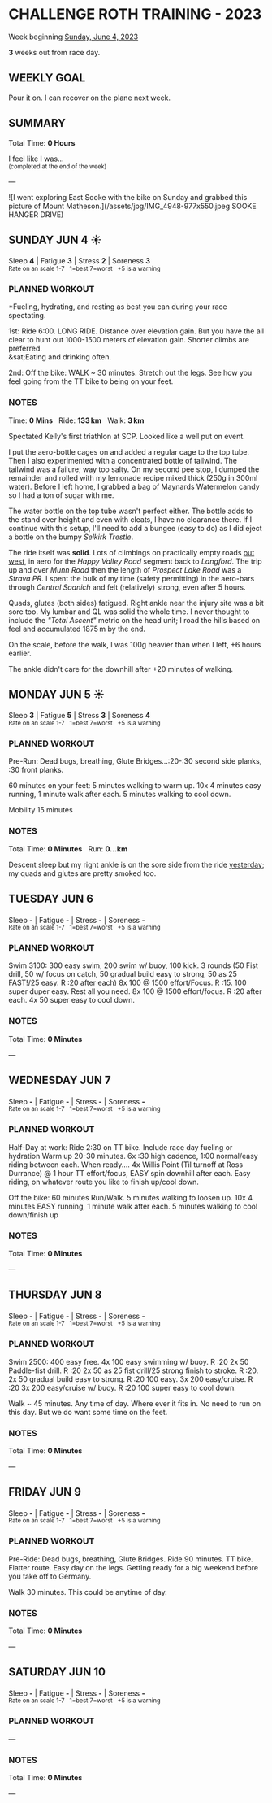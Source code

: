 # CHALLENGE ROTH TRAINING - 2023
Week beginning [Sunday, June 4, 2023](javascript:flick('sun');)

**3** weeks out from race day.

## WEEKLY GOAL
Pour it on.  I can recover on the plane next week.

## SUMMARY
Total Time: **0 Hours**

I feel like I was...
<br /><sup>(completed at the end of the week)</sup>

&mdash;

![I went exploring East Sooke with the bike on Sunday and grabbed this picture of Mount Matheson.](/assets/jpg/IMG_4948-977x550.jpeg SOOKE HANGER DRIVE)

## SUNDAY JUN 4 ☀️
Sleep **4** | Fatigue **3** | Stress **2** | Soreness **3**
<sup><br />Rate on an scale 1-7 &nbsp; 1=best 7=worst &nbsp; +5 is a warning</sup>

### PLANNED WORKOUT
&ast;Fueling, hydrating, and resting as best you can during your race spectating.

1st: Ride 6:00. 
LONG RIDE. 
Distance over elevation gain. 
But you have the all clear to hunt out 1000-1500 meters of elevation gain. 
Shorter climbs are preferred.   
&sat;Eating and drinking often. 

2nd: Off the bike: WALK ~ 30 minutes. Stretch out the legs. 
See how you feel going from the TT bike to being on your feet.

### NOTES
Time: **0 Mins** &nbsp; Ride: **133&#8239;km** &nbsp; Walk: **3&#8239;km**

Spectated Kelly's first triathlon at SCP.  Looked like a well put on event.

I put the aero-bottle cages on and added a regular cage to the top tube.  Then I also experimented with a concentrated bottle of tailwind.  The tailwind was a failure; way too salty.  On my second pee stop, I dumped the remainder and rolled with my lemonade recipe mixed thick (250g in 300ml water).  Before I left home, I grabbed a bag of Maynards Watermelon candy so I had a ton of sugar with me.

The water bottle on the top tube wasn't perfect either.  The bottle adds to the stand over height and even with cleats, I have no clearance there.  If I continue with this setup, I'll need to add a bungee (easy to do) as I did eject a bottle on the bumpy _Selkirk Trestle_.

The ride itself was **solid**.  Lots of climbings on practically empty roads [out west](javascript:flkty.select(2);), in aero for the _Happy Valley Road_ segment back to _Langford_.  The trip up and over _Munn Road_ then the length of _Prospect Lake Road_ was a _Strava PR_.  I spent the bulk of my time (safety permitting) in the aero-bars through _Central Saanich_ and felt (relatively) strong, even after 5 hours.

Quads, glutes (both sides) fatigued.  Right ankle near the injury site was a bit sore too.  My lumbar and QL was solid the whole time.  I never thought to include the _"Total Ascent"_ metric on the head unit; I road the hills based on feel and accumulated 1875&#8239;m by the end.

On the scale, before the walk, I was 100g heavier than when I left, +6 hours earlier.

The ankle didn't care for the downhill after +20 minutes of walking.

<!---->
## MONDAY JUN 5 ☀️
Sleep **3** | Fatigue **5** | Stress **3** | Soreness **4**
<sup><br />Rate on an scale 1-7 &nbsp; 1=best 7=worst &nbsp; +5 is a warning</sup>

### PLANNED WORKOUT
Pre-Run: Dead bugs, breathing, Glute Bridges...:20-:30 second side planks, :30 front planks.

60 minutes on your feet: 
5 minutes walking to warm up. 
10x 4 minutes easy running, 1 minute walk after each. 
5 minutes walking to cool down. 

Mobility 15 minutes

### NOTES
Total Time: **0 Minutes** &nbsp; Run: **0&#8230;km**

Descent sleep but my right ankle is on the sore side from the ride [yesterday](javascript:flick('sun');); my quads and glutes are pretty smoked too. 

<!---->
## TUESDAY JUN 6
Sleep **-** | Fatigue **-** | Stress **-** | Soreness **-**
<sup><br />Rate on an scale 1-7 &nbsp; 1=best 7=worst &nbsp; +5 is a warning</sup>

### PLANNED WORKOUT
Swim 3100: 
300 easy swim, 200 swim w/ buoy, 100 kick. 
3 rounds (50 Fist drill, 50 w/ focus on catch, 50 gradual build easy to strong, 50 as 25 FAST!/25 easy. R :20 after each)
8x 100 @ 1500 effort/Focus. R :15. 
100 super duper easy. Rest all you need. 
8x 100 @ 1500 effort/focus. R :20 after each. 
4x 50 super easy to cool down.

### NOTES
Total Time: **0 Minutes**

&mdash;  

<!---->
## WEDNESDAY JUN 7
Sleep **-** | Fatigue **-** | Stress **-** | Soreness **-**
<sup><br />Rate on an scale 1-7 &nbsp; 1=best 7=worst &nbsp; +5 is a warning</sup>

### PLANNED WORKOUT
Half-Day at work: 
Ride 2:30 on TT bike. 
Include race day fueling or hydration​
Warm up 20-30 minutes. 
6x :30 high cadence, 1:00 normal/easy riding between each. 
When ready....
4x Willis Point (Til turnoff at Ross Durrance) @ 1 hour TT effort/focus, EASY spin downhill after each. 
Easy riding, on whatever route you like to finish up/cool down. 

Off the bike: 60 minutes Run/Walk. 
5 minutes walking to loosen up. 
10x 4 minutes EASY running, 1 minute walk after each. 
5 minutes walking to cool down/finish up

### NOTES
Total Time: **0 Minutes**

&mdash;  

<!---->
## THURSDAY JUN 8
Sleep **-** | Fatigue **-** | Stress **-** | Soreness **-**
<sup><br />Rate on an scale 1-7 &nbsp; 1=best 7=worst &nbsp; +5 is a warning</sup>

### PLANNED WORKOUT
Swim 2500: 
400 easy free. 
4x 100 easy swimming w/ buoy. R :20
2x 50 Paddle-fist drill. R :20
2x 50 as 25 fist drill/25 strong finish to stroke. R :20. 
2x 50 gradual build easy to strong. R :20
100 easy. 
3x 200 easy/cruise. R :20
3x 200 easy/cruise w/ buoy. R :20
100 super easy to cool down. 

Walk ~ 45 minutes. Any time of day. Where ever it fits in. 
No need to run on this day. But we do want some time on the feet.

### NOTES
Total Time: **0 Minutes**

&mdash;  

<!---->
## FRIDAY JUN 9
Sleep **-** | Fatigue **-** | Stress **-** | Soreness **-**
<sup><br />Rate on an scale 1-7 &nbsp; 1=best 7=worst &nbsp; +5 is a warning</sup>

### PLANNED WORKOUT
Pre-Ride: Dead bugs, breathing, Glute Bridges.
Ride 90 minutes. TT bike. 
Flatter route. Easy day on the legs. 
Getting ready for a big weekend before you take off to Germany. 

Walk 30 minutes. This could be anytime of day.

### NOTES
Total Time: **0 Minutes**

&mdash;  

<!---->
## SATURDAY JUN 10
Sleep **-** | Fatigue **-** | Stress **-** | Soreness **-**
<sup><br />Rate on an scale 1-7 &nbsp; 1=best 7=worst &nbsp; +5 is a warning</sup>

### PLANNED WORKOUT
&mdash;  

### NOTES
Total Time: **0 Minutes**

&mdash;  
